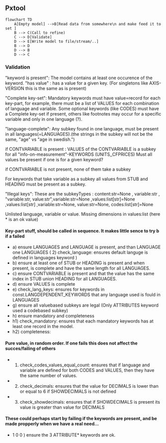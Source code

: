 ## Pxtool
```mermaid
flowchart TD
    A[Empty model] -->B[Read data from somewhere\n and make feed it to set ]
    B --> C(Call to refine)
    C --> D[Validate]
    D --> E[Write model to file/stream/..]
    B --> D
    D --> B
    D --> C
``` 
### Validation
"keyword is present": The model contains at least one occurence of the keyword.
"has value" : has a value for a given key. (For singletons like AXIS-VERSION this is the same as is present) 

"Complete key-set": 
Mandatory keywords must have value=record for each key-part, for example, there must be a list of VALUES for each combination of language and variable. 
Some optional keywords (like CODES) must have a Complete key-set if present, others like footnotes may occur for a specific variable and only in one language (?).

"language-complete": Any subkey found in one language, must be present in all languages(=LANGUAGES).(the strings in the subkey will not be the same, "age" vs "age in swedish.")

if CONTVARIABLE is present :
   VALUES of the CONTVARIABLE is a subkey for all "info-on-measurement"-KEYWORDS (UNITS,,CFPRICES)
   Must all values be present if one is for a given keyword?
      
   if  CONTVARIABLE is not present, none of them take a subkey 
   
For keywords that take variable as a subkey all values from STUB and HEADING must be present as a subkey.

"Illegal keys":
These are the subkeyTypes :  content:str=None , variable:str , "variable:str, value:str",variable:str=None ,values:list[str]=None ,values:list[str] ,variable:str=None, value:str=None, codes:list[str]=None

Unlisted language, variable or value. Missing dimensions in values:list (here * is an ok value)


#### Key-part stuff, should be called in sequence.  It makes little sence to try b if a failed
- a) ensure LANGUAGES and LANGUAGE is present, and than LANGUAGE one LANGUAGES  (  2) check_language: ensures default languge is defined in languages keyword )
- b) ensure at least one of STUB or HEADING is present and when present, is complete and have the same length for all LANGUAGES.
- c) ensure CONTVARIABLE is present and that the value has the same index in STUB union HEADING for all LANGUAGES.
- d) ensure VALUES is complete
- e) check_lang_keys: ensures for keywords in const.LANGDEPENDENT_KEYWORDS that any language used is fould in LANGUAGES
- g) ensure all valuebased subkeys are legal  (Only ATTRIBUTES keyword used a codebased subkey)
- h) ensure mandatory and completeness   
- h1) check_mandatory: ensures that each mandatory keywords has at least one record in the model.
- h2) completeness:

#### Pure value, in random order. If one fails this does not affect the succes/failing of others
- 1) check_codes_values_equal_count: ensures that if language and variable are defined for both CODES and VALUES, then they have the same number of values.
- 2) check_decimals: ensures that the value for DECIMALS is lower than or equal to 6 if SHOWDECIMALS is not defined
- 3) check_showdecimals: ensures that if SHOWDECIMALS is present its value is greater than value for DECIMALS

#### These could perhaps start by failing if the keywords are present, and be made propperly when we have a real need...
- 1 0 0 ) ensure the 3 ATTRIBUTE* keywords are ok. 



   
  
